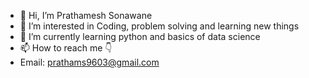 - 👋 Hi, I’m Prathamesh Sonawane
- 👀 I’m interested in Coding, problem solving and learning new things
- 🌱 I’m currently learning python and basics of data science
- 📫 How to reach me 👇
- Email: prathams9603@gmail.com

<!---
s-pratham/s-pratham is a ✨ special ✨ repository because its `README.md` (this file) appears on your GitHub profile.
You can click the Preview link to take a look at your changes.
--->
